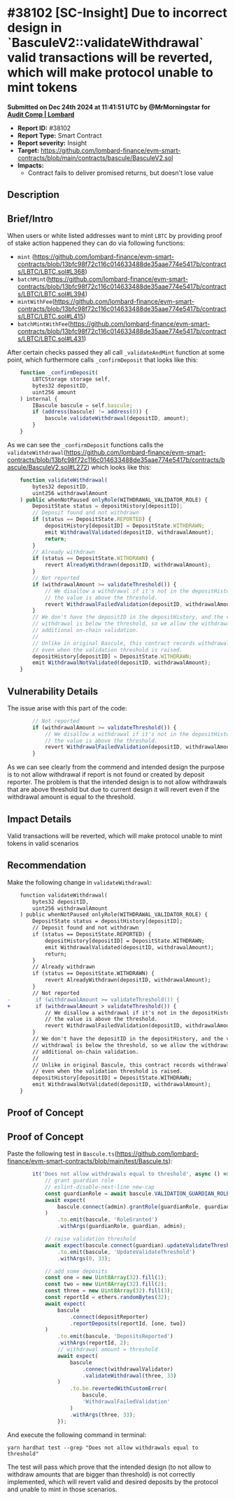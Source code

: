 # #38102 \[SC-Insight] Due to incorrect design in \`BasculeV2::validateWithdrawal\` valid transactions will be reverted, which will make protocol unable to mint tokens

**Submitted on Dec 24th 2024 at 11:41:51 UTC by @MrMorningstar for** [**Audit Comp | Lombard**](https://immunefi.com/audit-competition/audit-comp-lombard)

* **Report ID:** #38102
* **Report Type:** Smart Contract
* **Report severity:** Insight
* **Target:** https://github.com/lombard-finance/evm-smart-contracts/blob/main/contracts/bascule/BasculeV2.sol
* **Impacts:**
  * Contract fails to deliver promised returns, but doesn't lose value

## Description

## Brief/Intro

When users or white listed addresses want to mint `LBTC` by providing proof of stake action happened they can do via following functions:

* `mint` (https://github.com/lombard-finance/evm-smart-contracts/blob/13bfc98f72c116c014633488de35aae774e5417b/contracts/LBTC/LBTC.sol#L368)
* `batchMint`(https://github.com/lombard-finance/evm-smart-contracts/blob/13bfc98f72c116c014633488de35aae774e5417b/contracts/LBTC/LBTC.sol#L394)
* `mintWithFee`(https://github.com/lombard-finance/evm-smart-contracts/blob/13bfc98f72c116c014633488de35aae774e5417b/contracts/LBTC/LBTC.sol#L415)
* `batchMintWithFee`(https://github.com/lombard-finance/evm-smart-contracts/blob/13bfc98f72c116c014633488de35aae774e5417b/contracts/LBTC/LBTC.sol#L431)

After certain checks passed they all call `_validateAndMint` function at some point, which furthermore calls `_confirmDeposit` that looks like this:

```js
    function _confirmDeposit(
        LBTCStorage storage self,
        bytes32 depositID,
        uint256 amount
    ) internal {
        IBascule bascule = self.bascule;
        if (address(bascule) != address(0)) {
            bascule.validateWithdrawal(depositID, amount);
        }
    }
```

As we can see the `_confirmDeposit` functions calls the `validateWithdrawal`(https://github.com/lombard-finance/evm-smart-contracts/blob/13bfc98f72c116c014633488de35aae774e5417b/contracts/bascule/BasculeV2.sol#L272) which looks like this:

```js
    function validateWithdrawal(
        bytes32 depositID,
        uint256 withdrawalAmount
    ) public whenNotPaused onlyRole(WITHDRAWAL_VALIDATOR_ROLE) {
        DepositState status = depositHistory[depositID];
        // Deposit found and not withdrawn
        if (status == DepositState.REPORTED) {
            depositHistory[depositID] = DepositState.WITHDRAWN;
            emit WithdrawalValidated(depositID, withdrawalAmount);
            return;
        }
        // Already withdrawn
        if (status == DepositState.WITHDRAWN) {
            revert AlreadyWithdrawn(depositID, withdrawalAmount);
        }
        // Not reported
        if (withdrawalAmount >= validateThreshold()) {
            // We disallow a withdrawal if it's not in the depositHistory and
            // the value is above the threshold.
            revert WithdrawalFailedValidation(depositID, withdrawalAmount);
        }
        // We don't have the depositID in the depositHistory, and the value of the
        // withdrawal is below the threshold, so we allow the withdrawal without
        // additional on-chain validation.
        //
        // Unlike in original Bascule, this contract records withdrawals
        // even when the validation threshold is raised.
        depositHistory[depositID] = DepositState.WITHDRAWN;
        emit WithdrawalNotValidated(depositID, withdrawalAmount);
    }
```

## Vulnerability Details

The issue arise with this part of the code:

```js
        // Not reported
        if (withdrawalAmount >= validateThreshold()) {
            // We disallow a withdrawal if it's not in the depositHistory and
            // the value is above the threshold.
            revert WithdrawalFailedValidation(depositID, withdrawalAmount);
        }
```

As we can see clearly from the commend and intended design the purpose is to not allow withdrawal if report is not found or created by deposit reporter. The problem is that the intended design is to not allow withdrawals that are above threshold but due to current design it will revert even if the withdrawal amount is equal to the threshold.

## Impact Details

Valid transactions will be reverted, which will make protocol unable to mint tokens in valid scenarios

## Recommendation

Make the following change in `validateWithdrawal`:

```diff
    function validateWithdrawal(
        bytes32 depositID,
        uint256 withdrawalAmount
    ) public whenNotPaused onlyRole(WITHDRAWAL_VALIDATOR_ROLE) {
        DepositState status = depositHistory[depositID];
        // Deposit found and not withdrawn
        if (status == DepositState.REPORTED) {
            depositHistory[depositID] = DepositState.WITHDRAWN;
            emit WithdrawalValidated(depositID, withdrawalAmount);
            return;
        }
        // Already withdrawn
        if (status == DepositState.WITHDRAWN) {
            revert AlreadyWithdrawn(depositID, withdrawalAmount);
        }
        // Not reported
-        if (withdrawalAmount >= validateThreshold()) {
+        if (withdrawalAmount > validateThreshold()) {
            // We disallow a withdrawal if it's not in the depositHistory and
            // the value is above the threshold.
            revert WithdrawalFailedValidation(depositID, withdrawalAmount);
        }
        // We don't have the depositID in the depositHistory, and the value of the
        // withdrawal is below the threshold, so we allow the withdrawal without
        // additional on-chain validation.
        //
        // Unlike in original Bascule, this contract records withdrawals
        // even when the validation threshold is raised.
        depositHistory[depositID] = DepositState.WITHDRAWN;
        emit WithdrawalNotValidated(depositID, withdrawalAmount);
    }
```

## Proof of Concept

## Proof of Concept

Paste the following test in `Bascule.ts`(https://github.com/lombard-finance/evm-smart-contracts/blob/main/test/Bascule.ts):

```js
        it('Does not allow withdrawals equal to threshold', async () => {
            // grant guardian role
            // eslint-disable-next-line new-cap
            const guardianRole = await bascule.VALIDATION_GUARDIAN_ROLE();
            await expect(
                bascule.connect(admin).grantRole(guardianRole, guardian)
            )
                .to.emit(bascule, 'RoleGranted')
                .withArgs(guardianRole, guardian, admin);

            // raise validation threshold
            await expect(bascule.connect(guardian).updateValidateThreshold(33))
                .to.emit(bascule, 'UpdateValidateThreshold')
                .withArgs(0, 33);

            // add some deposits
            const one = new Uint8Array(32).fill(1);
            const two = new Uint8Array(32).fill(2);
            const three = new Uint8Array(32).fill(3);
            const reportId = ethers.randomBytes(32);
            await expect(
                bascule
                    .connect(depositReporter)
                    .reportDeposits(reportId, [one, two])
            )
                .to.emit(bascule, 'DepositsReported')
                .withArgs(reportId, 2);
                // withdrawal amount = threshold
                await expect(
                    bascule
                        .connect(withdrawalValidator)
                        .validateWithdrawal(three, 33)
                )
                    .to.be.revertedWithCustomError(
                        bascule,
                        'WithdrawalFailedValidation'
                    )
                    .withArgs(three, 33);
                });
```

And execute the following command in terminal:

```
yarn hardhat test --grep "Does not allow withdrawals equal to threshold"
```

The test will pass which prove that the intended design (to not allow to withdraw amounts that are bigger than threshold) is not correctly implemented, which will revert valid and desired deposits by the protocol and unable to mint in those scenarios.
